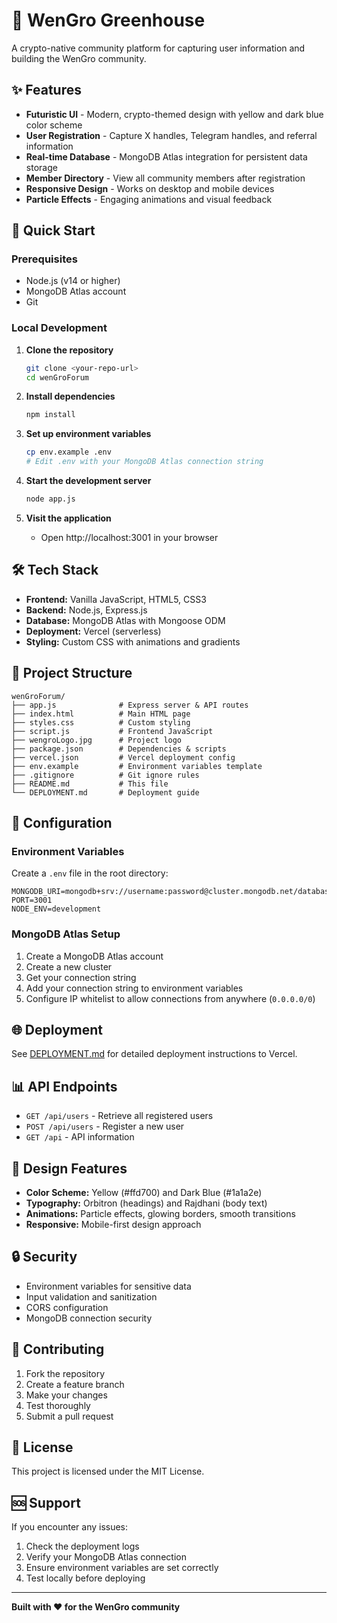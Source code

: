 # 🌱 WenGro Greenhouse

A crypto-native community platform for capturing user information and building the WenGro community.

## ✨ Features

- **Futuristic UI** - Modern, crypto-themed design with yellow and dark blue color scheme
- **User Registration** - Capture X handles, Telegram handles, and referral information
- **Real-time Database** - MongoDB Atlas integration for persistent data storage
- **Member Directory** - View all community members after registration
- **Responsive Design** - Works on desktop and mobile devices
- **Particle Effects** - Engaging animations and visual feedback

## 🚀 Quick Start

### Prerequisites
- Node.js (v14 or higher)
- MongoDB Atlas account
- Git

### Local Development

1. **Clone the repository**
   ```bash
   git clone <your-repo-url>
   cd wenGroForum
   ```

2. **Install dependencies**
   ```bash
   npm install
   ```

3. **Set up environment variables**
   ```bash
   cp env.example .env
   # Edit .env with your MongoDB Atlas connection string
   ```

4. **Start the development server**
   ```bash
   node app.js
   ```

5. **Visit the application**
   - Open http://localhost:3001 in your browser

## 🛠️ Tech Stack

- **Frontend:** Vanilla JavaScript, HTML5, CSS3
- **Backend:** Node.js, Express.js
- **Database:** MongoDB Atlas with Mongoose ODM
- **Deployment:** Vercel (serverless)
- **Styling:** Custom CSS with animations and gradients

## 📁 Project Structure

```
wenGroForum/
├── app.js              # Express server & API routes
├── index.html          # Main HTML page
├── styles.css          # Custom styling
├── script.js           # Frontend JavaScript
├── wengroLogo.jpg      # Project logo
├── package.json        # Dependencies & scripts
├── vercel.json         # Vercel deployment config
├── env.example         # Environment variables template
├── .gitignore          # Git ignore rules
├── README.md           # This file
└── DEPLOYMENT.md       # Deployment guide
```

## 🔧 Configuration

### Environment Variables

Create a `.env` file in the root directory:

```env
MONGODB_URI=mongodb+srv://username:password@cluster.mongodb.net/database_name
PORT=3001
NODE_ENV=development
```

### MongoDB Atlas Setup

1. Create a MongoDB Atlas account
2. Create a new cluster
3. Get your connection string
4. Add your connection string to environment variables
5. Configure IP whitelist to allow connections from anywhere (`0.0.0.0/0`)

## 🌐 Deployment

See [DEPLOYMENT.md](./DEPLOYMENT.md) for detailed deployment instructions to Vercel.

## 📊 API Endpoints

- `GET /api/users` - Retrieve all registered users
- `POST /api/users` - Register a new user
- `GET /api` - API information

## 🎨 Design Features

- **Color Scheme:** Yellow (#ffd700) and Dark Blue (#1a1a2e)
- **Typography:** Orbitron (headings) and Rajdhani (body text)
- **Animations:** Particle effects, glowing borders, smooth transitions
- **Responsive:** Mobile-first design approach

## 🔒 Security

- Environment variables for sensitive data
- Input validation and sanitization
- CORS configuration
- MongoDB connection security

## 🤝 Contributing

1. Fork the repository
2. Create a feature branch
3. Make your changes
4. Test thoroughly
5. Submit a pull request

## 📝 License

This project is licensed under the MIT License.

## 🆘 Support

If you encounter any issues:
1. Check the deployment logs
2. Verify your MongoDB Atlas connection
3. Ensure environment variables are set correctly
4. Test locally before deploying

---

**Built with ❤️ for the WenGro community** 